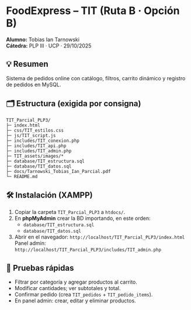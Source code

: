 # FoodExpress – TIT (Ruta B · Opción B)

**Alumno:** Tobias Ian Tarnowski  
**Cátedra:** PLP III · UCP · 29/10/2025

## 💡 Resumen
Sistema de pedidos online con catálogo, filtros, carrito dinámico y registro de pedidos en MySQL.  

## 🗂 Estructura (exigida por consigna)
```
TIT_Parcial_PLP3/
├─ index.html
├─ css/TIT_estilos.css
├─ js/TIT_script.js
├─ includes/TIT_conexion.php
├─ includes/TIT_api.php
├─ includes/TIT_admin.php
├─ TIT_assets/images/*
├─ database/TIT_estructura.sql
├─ database/TIT_datos.sql
├─ docs/Tarnowski_Tobias_Ian_Parcial.pdf
└─ README.md
```

## 🛠 Instalación (XAMPP)
1. Copiar la carpeta `TIT_Parcial_PLP3` a `htdocs/`.
2. En **phpMyAdmin** crear la BD importando, en este orden:
   - `database/TIT_estructura.sql`
   - `database/TIT_datos.sql`
3. Abrir en el navegador: `http://localhost/TIT_Parcial_PLP3/index.html`  
   Panel admin: `http://localhost/TIT_Parcial_PLP3/includes/TIT_admin.php`


## 🧪 Pruebas rápidas
- Filtrar por categoría y agregar productos al carrito.
- Modificar cantidades; ver subtotales y total.
- Confirmar pedido (crea `TIT_pedidos` + `TIT_pedido_items`).
- En panel admin: crear, editar y eliminar productos.

